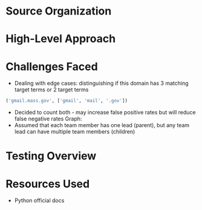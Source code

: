 # Source Organization 
# High-Level Approach

# Challenges Faced 
- Dealing with edge cases: distinguishing if this domain has 3 matching target terms or 2 target terms
```python
('gmail.mass.gov', ['gmail', 'mail', '.gov'])
```
- Decided to count both - may increase false positive rates but will reduce false negative rates
Graph: 
- Assumed that each team member has one lead (parent), but any team lead can have multiple team members (children)
# Testing Overview
# Resources Used 
- Python official docs 
